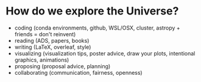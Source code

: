 # How do we explore the Universe? 

- coding (conda environments, github, WSL/OSX, cluster, astropy + friends = don't reinvent)
- reading (ADS, papers, books)
- writing (LaTeX, overleaf, style)
- visualizing (visualization tips, poster advice, draw your plots, intentional graphics, animations)
- proposing (proposal advice, planning)
- collaborating (communication, fairness, openness)
